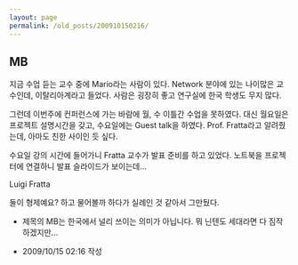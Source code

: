 ```yaml
---
layout: page
permalink: /old_posts/200910150216/
---
```


## MB

지금 수업 듣는 교수 중에 Mario라는 사람이 있다. Network 분야에 있는 나이많은 교수인데, 이탈리아계라고 들었다. 사람은 굉장히 좋고 연구실에 한국 학생도 무지 많다.

그런데 이번주에 컨퍼런스에 가는 바람에 월, 수 이틀간 수업을 못하였다. 대신 월요일은 프로젝트 설명시간을 갖고, 수요일에는 Guest talk을 하였다. Prof. Fratta라고 알려줬는데, 아마도 친한 사이인 듯 싶다.

수요일 강의 시간에 들어가니 Fratta 교수가 발표 준비를 하고 있었다. 노트북을 프로젝터에 연결하니 발표 슬라이드가 보이는데...



















Luigi Fratta

둘이 형제예요? 하고 물어볼까 하다가 실례인 것 같아서 그만뒀다.



* 제목의 MB는 한국에서 널리 쓰이는 의미가 아닙니다. 뭐 닌텐도 세대라면 다 짐작하겠지만...





- 2009/10/15 02:16 작성